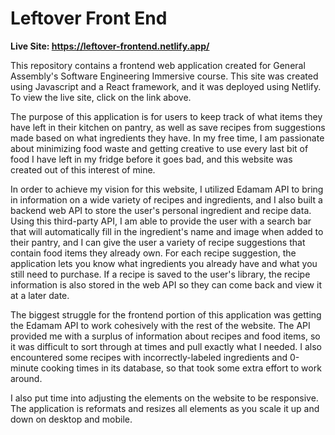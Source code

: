# Leftover Front End

**Live Site: https://leftover-frontend.netlify.app/**

This repository contains a frontend web application created for General Assembly's Software Engineering Immersive course. This site was created using Javascript and a React framework, and it was deployed using Netlify. To view the live site, click on the link above.<br />

The purpose of this application is for users to keep track of what items they have left in their kitchen on pantry, as well as save recipes from suggestions made based on what ingredients they have. In my free time, I am passionate about minimizing food waste and getting creative to use every last bit of food I have left in my fridge before it goes bad, and this website was created out of this interest of mine.<br />

In order to achieve my vision for this website, I utilized Edamam API to bring in information on a wide variety of recipes and ingredients, and I also built a backend web API to store the user's personal ingredient and recipe data. Using this third-party API, I am able to provide the user with a search bar that will automatically fill in the ingredient's name and image when added to their pantry, and I can give the user a variety of recipe suggestions that contain food items they already own. For each recipe suggestion, the application lets you know what ingredients you already have and what you still need to purchase. If a recipe is saved to the user's library, the recipe information is also stored in the web API so they can come back and view it at a later date.<br />

The biggest struggle for the frontend portion of this application was getting the Edamam API to work cohesively with the rest of the website. The API provided me with a surplus of information about recipes and food items, so it was difficult to sort through at times and pull exactly what I needed. I also encountered some recipes with incorrectly-labeled ingredients and 0-minute cooking times in its database, so that took some extra effort to work around.<br />

I also put time into adjusting the elements on the website to be responsive. The application is reformats and resizes all elements as you scale it up and down on desktop and mobile.
